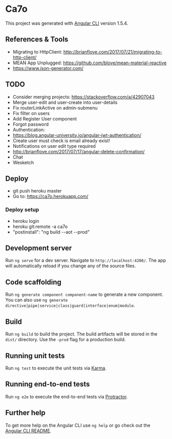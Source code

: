 # Ca7o

This project was generated with [Angular CLI](https://github.com/angular/angular-cli) version 1.5.4.

## References & Tools
- Migrating to HttpClient: http://brianflove.com/2017/07/21/migrating-to-http-client/
- MEAN App Unplugged: https://github.com/blove/mean-material-reactive
- https://www.json-generator.com/

## TODO
- Consider merging projects: https://stackoverflow.com/a/42907043
- Merge user-edit and user-create into user-details
- Fix routerLinkActive on admin-submenu
- Fix filter on users
- Add Register User component
- Forgot password
- Authentication:
 - https://blog.angular-university.io/angular-jwt-authentication/
- Create user must check is email already exist!
- Notifications on user edit type required
- http://brianflove.com/2017/07/17/angular-delete-confirmation/
- Chat
- Wesketch

## Deploy
- git push heroku master
- Go to: https://ca7o.herokuapp.com/

### Deploy setup
- heroku login
- heroku git:remote -a ca7o
- "postinstall": "ng build --aot --prod"

## Development server

Run `ng serve` for a dev server. Navigate to `http://localhost:4200/`. The app will automatically reload if you change any of the source files.

## Code scaffolding

Run `ng generate component component-name` to generate a new component. You can also use `ng generate directive|pipe|service|class|guard|interface|enum|module`.

## Build

Run `ng build` to build the project. The build artifacts will be stored in the `dist/` directory. Use the `-prod` flag for a production build.

## Running unit tests

Run `ng test` to execute the unit tests via [Karma](https://karma-runner.github.io).

## Running end-to-end tests

Run `ng e2e` to execute the end-to-end tests via [Protractor](http://www.protractortest.org/).

## Further help

To get more help on the Angular CLI use `ng help` or go check out the [Angular CLI README](https://github.com/angular/angular-cli/blob/master/README.md).
